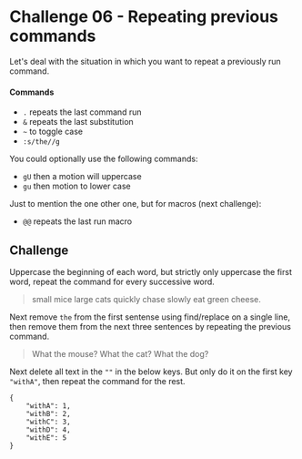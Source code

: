 # Challenge 06 - Repeating previous commands

Let's deal with the situation in which you want to repeat a previously run command.

#### Commands

* `.` repeats the last command run
* `&` repeats the last substitution
* `~` to toggle case
* `:s/the//g`

You could optionally use the following commands:

* `gU` then a motion will uppercase
* `gu` then motion to lower case

Just to mention the one other one, but for macros (next challenge):

* `@@` repeats the last run macro

## Challenge

Uppercase the beginning of each word, but strictly only uppercase the first word, repeat the command for every successive word.

> small mice large cats quickly chase slowly eat green cheese.

Next remove `the` from the first sentense using find/replace on a single line, then remove them from the next three sentences by repeating the previous command.

> What the mouse?
> What the cat?
> What the dog?

Next delete all text in the `""` in the below keys.
But only do it on the first key `"withA"`, then repeat the command for the rest.

```
{
    "withA": 1,
    "withB": 2,
    "withC": 3,
    "withD": 4,
    "withE": 5
}
```